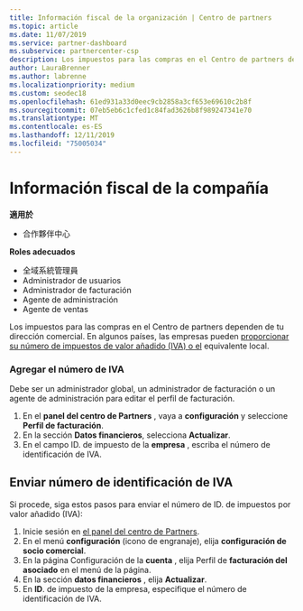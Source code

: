 ```yaml
---
title: Información fiscal de la organización | Centro de partners
ms.topic: article
ms.date: 11/07/2019
ms.service: partner-dashboard
ms.subservice: partnercenter-csp
description: Los impuestos para las compras en el Centro de partners dependen de tu dirección comercial. Las empresas de algunos países pueden proporcionar su número de IVA o el equivalente local.
author: LauraBrenner
ms.author: labrenne
ms.localizationpriority: medium
ms.custom: seodec18
ms.openlocfilehash: 61ed931a33d0eec9cb2858a3cf653e69610c2b8f
ms.sourcegitcommit: 07eb5eb6c1cfed1c84fad3626b8f989247341e70
ms.translationtype: MT
ms.contentlocale: es-ES
ms.lasthandoff: 12/11/2019
ms.locfileid: "75005034"
---
```

# <a name="company-tax-information"></a>Información fiscal de la compañía

**適用於**

- 合作夥伴中心

**Roles adecuados**
-   全域系統管理員
-   Administrador de usuarios
-   Administrador de facturación
-   Agente de administración
-   Agente de ventas

Los impuestos para las compras en el Centro de partners dependen de tu dirección comercial. En algunos países, las empresas pueden [proporcionar su número de impuestos de valor añadido (IVA) o el](#submit-vat-id-number) equivalente local.

### <a name="add-your-vat-id"></a>Agregar el número de IVA

Debe ser un administrador global, un administrador de facturación o un agente de administración para editar el perfil de facturación.

1.  En el **panel del centro de Partners** , vaya a **configuración** y seleccione **Perfil de facturación**.
2.  En la sección **Datos financieros**, selecciona **Actualizar**.
3.  En el campo ID. de impuesto de la **empresa** , escriba el número de identificación de IVA.

## <a name="submit-vat-id-number"></a>Enviar número de identificación de IVA

Si procede, siga estos pasos para enviar el número de ID. de impuestos por valor añadido (IVA):

1. Inicie sesión en [el panel del centro de Partners](https://partner.microsoft.com/dashboard/).
2. En el menú **configuración** (icono de engranaje), elija **configuración de socio comercial**.
3. En la página Configuración de la **cuenta** , elija Perfil de **facturación del asociado** en el menú de la página.
4. En la sección **datos financieros** , elija **Actualizar**.
5. En **ID**. de impuesto de la empresa, especifique el número de identificación de IVA.

